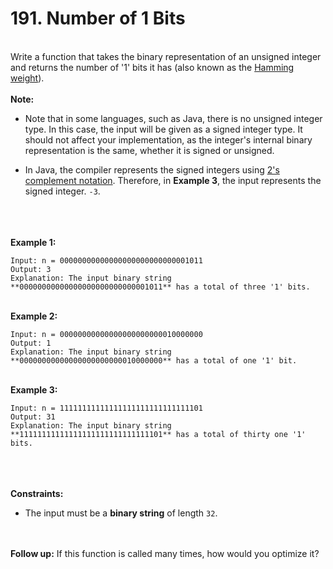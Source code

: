 # 191. Number of 1 Bits

<br />Write a function that takes the binary representation of an unsigned integer and returns the number of '1' bits it has (also known as the <a href="https://en.wikipedia.org/wiki/Hamming_weight" target="_blank">Hamming weight</a>).<br />
<br />**Note:**<br />

* Note that in some languages, such as Java, there is no unsigned integer type. In this case, the input will be given as a signed integer type. It should not affect your implementation, as the integer's internal binary representation is the same, whether it is signed or unsigned.

* In Java, the compiler represents the signed integers using <a href="https://en.wikipedia.org/wiki/Two%27s_complement" target="_blank">2's complement notation</a>. Therefore, in **Example 3**, the input represents the signed integer. `-3`.


<br /> <br />
<br />**Example 1:**<br />
```
Input: n = 00000000000000000000000000001011
Output: 3
Explanation: The input binary string **00000000000000000000000000001011** has a total of three '1' bits.
```
<br />**Example 2:**<br />
```
Input: n = 00000000000000000000000010000000
Output: 1
Explanation: The input binary string **00000000000000000000000010000000** has a total of one '1' bit.
```
<br />**Example 3:**<br />
```
Input: n = 11111111111111111111111111111101
Output: 31
Explanation: The input binary string **11111111111111111111111111111101** has a total of thirty one '1' bits.
```
<br /> <br />
<br />**Constraints:**<br />

* The input must be a **binary string** of length `32`.


<br /> <br />
**Follow up:** If this function is called many times, how would you optimize it?